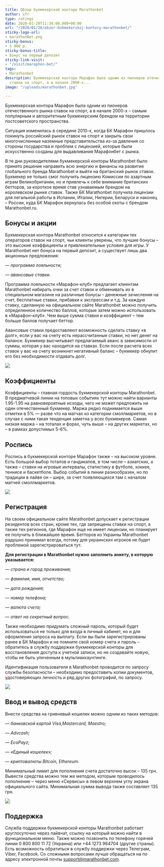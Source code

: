 ```yaml
---
title: Обзор букмекерской конторы Marathonbet
author: xfr
type: ratings
date: 2020-01-28T11:34:08.000+00:00
url: "/2020/01/28/obzor-bukmekerskoj-kontory-marathonbet/"
sticky-logo-url:
- marathonBet.png
sticky-bonus:
- 5 000 р.
sticky-bonus-title:
- Бонус на первый депозит
sticky-link-visit:
- "/visit/maraphon-bet/"
tags:
- Marathonbet
description: Букмекерская контора Марафон была одним из пионеров отечественного рынка
  ставок на спорт, а в начале 2000-х...
image: "/uploads/marathonbet.jpg"

---
```

Букмекерская контора Марафон была одним из пионеров отечественного рынка ставок на спорт, а в начале 2000-х – самым популярным и авторитетным букмекерским брендом на территории постсоветского пространства.

Ситуация изменилась в середине 2010-х, когда БК Марафон пришлось покинуть российский рынок ставок на спорт и закрыть свои многочисленные наземные представительства из-за давления со стороны государства и проблем с лицензией, которые были искусственно созданы для выдавливания Марафонбет с рынка.

В те дни руководителями букмекерской конторы Marathonbet было принято решение направить всю энергию и финансы на развитие глобального бренда Marathonbet и выйти на британский рынок ставок. Букмекер не только смог получить лицензию Комиссии по азартным играм Великобритании, но и привлечь к себе внимание британских бетторов, за короткое время став узнаваемым брендом на королевском рынке ставок. Также БК Marathonbet получила лицензии для легальной работы в Испании, Италии, Нигерии, Беларуси и наконец – России, куда БК Марафон вернулась без особой охоты с брендом Marathonbet.ru.

## Бонусы и акции

Букмекерская контора Marathonbet относится к категории тех операторов ставок на спорт, чьи клиенты уверены, что лучшие бонусы – это высокие коэффициенты и привлекательные условия для игры. У Marathonbet нет бонуса на первый депозит, а существует лишь два акционных предложения:

_— программа лояльности;_

_— авансовые ставки._

Программа лояльности «Марафон-клуб» предлагает клиентам Marathonbet набирать очки за счет ставок и обменивать их в специальном магазине на различные бонусы – денежные зачисления на счет, бесплатные ставки, прибавки к экспрессам и т.д. За каждую ставку, сделанную на официальном сайте Marathonbet можно получить определенное количество баллов, которые затем можно использовать в «Марафон-клуб». Чем выше сумма ставки и коэффициент – тем больше баллов получает беттор.


Авансовые ставки предоставляют возможность сделать ставку «в долг», если у вас на счету есть нерассчитанные ставки, но нет денег на балансе. Букмекер высчитывает предлагаемый аванс в зависимости от суммы, которая у вас находится на ставках. Если после расчета всех ставок у вас на счету возникнет негативный баланс – букмекер обнулит его без необходимости отдавать долг.

![](/uploads/marathonbet-2.jpg)

## Коэффициенты

Коэффициенты – главная гордость букмекерской конторы Marathonbet. В предматчевой линии на топовых событиях тут можно найти варианты 1.95-1.95 на равновероятные исходы, чего не может предложить ни один отечественный букмекер. Маржа редко поднимается выше отметки в 5% — разве что на матчах из категории смоллмаркетов, но в случае с ними такая тенденция заметна у всех букмекеров. Самая низкая маржа – на тоталах и форах, чуть выше – на других маркетах, но – в рамках допустимых 5-6%.

## Роспись

Роспись в букмекерской конторе Марафон также – на высоком уровне. Есть большой выбор тоталов и гандикапов, в том числе – азиатских, а также – ставки на игровые интервалы, статистику в футболе, хоккее, теннисе и баскетболе. Выбор событий в линии разнообразен, но по традиции в лайве он – шире, за счет появляющихся там с началом матчей смоллмаркетов.

![](/uploads/marathonbet-3.jpg)

## Регистрация

На своем официальном сайте Marathonbet допускает к регистрации резидентов всех стран, кроме тех, где запрещены ставки на спорт, а также тех регионов, где Марафон еще не имеет лицензии, но планирует ее получить в ближайшее время. Бетторов из Украины Marathonbet радушно принимал всегда, потому для украинских игроков не будет проблемой зарегистрироваться тут.

**Для регистрации в Marathonbet нужно заполнить анкету, в которую указывается:**

_— страна и город проживания;_

_— фамилия, имя, отчетство;_

_— дата рождения;_

_— номер телефона;_

_— валюта счета;_

_— ответ на секретный вопрос._

Также необходимо придумать сложный пароль, который будет использоваться не только для входа в личный кабинет, но и для оформления запроса на выплату. Если вы были зарегистрированы ранее в БК Марафон и не помните свой номер счета и пароль – обратитесь в службу поддержки букмекерской конторы для восстановления доступа к учетной записи, но не создавайте новую, чтобы не быть уличенным в мультиаккаунтинге.

Идентификация пользователя в Marathonbet проводится по запросу службы безопасности – необходимо предоставить копии документов, удостоверяющих личность и ряд других фотографий, по запросу.

![](/uploads/marathonbet-4.jpg)

## Ввод и вывод средств

Внести средства на гривневый кошелек можно одним из таких методов:

_— банковской картой Visa,Mastercard, Maestro;_

_— Advcash;_

_— EcoPayz;_

_— «Единый кошелек»;_

_— криптовалюты Bitcoin, Ethereum._

Минимальный лимит для пополнения счета достаточно высок – 135 грн. Вывести средства можно тем же методом, которым проводилось пополнение – через меню «Сервисы» в левом верхнем углу экрана официального сайта. Минимальная сумма вывода также составляет 135 грн.

![](/uploads/marathonbet-5.jpg)

## Поддержка

Служба поддержки букмекерской конторы Marathonbet работает круглосуточно через лайвчат, ссылку на который можно найти в функциональном меню. Также можно позвонить по телефону горячей линии 0 800 800 11 72 (Украина) или +44 1273 964704 (другие страны). Есть возможность обратиться в службу поддержки через Телеграм, Viber, Facebook. Со сложными вопросами лучше обращаться на по адресу электронной почты support@marathonbet.com.